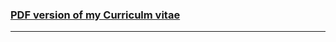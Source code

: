 ### [PDF version of my Curriculm vitae](../images/CV_publication_list_Ivica_Janekovic_2022.pdf)    

---    


